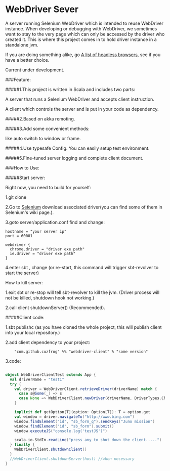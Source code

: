 # WebDriver Sever

A server running Selenium WebDriver which is intended to reuse WebDriver instance.
When developing or debugging with WebDriver, we sometimes want to stay to the very page which can only be accessed by the driver who created it.
This is where this project comes in to hold driver instance in a standalone jvm.

If you are doing something alike, go [A list of headless browsers](http://www.asad.pw/HeadlessBrowsers/), see if you have a better choice.

Current under development.

###Feature:

#####1.This project is written in Scala and includes two parts:

A server that runs a Selenium WebDriver and accepts client instruction.

A client which controls the server and is put in your code as dependency.

#####2.Based on akka remoting.

#####3.Add some convenient methods:

like auto switch to window or frame.

#####4.Use typesafe Config. You can easily setup test environment.

#####5.Fine-tuned server logging and complete client document.

###How to Use:

#####Start server:

Right now, you need to build for yourself:

1.git clone

2.Go to [Selenium](http://www.seleniumhq.org/docs/03_webdriver.jsp#selenium-webdriver-s-drivers)
download associated driver(you can find some of them in Selenium's wiki page.).

3.goto server/application.conf  find and change:

```
hostname = "your server ip"
port = 60001

webdriver {
  chrome.driver = "driver exe path"
  ie.driver = "driver exe path"
}
```

4.enter sbt , change (or re-start, this command will trigger sbt-revolver to start the server)

How to kill server:

1.exit sbt  or  re-stop  will tell sbt-revolver to kill the jvm.
(Driver process will not be killed, shutdown hook not working.)

2.call client shutdownServer() (Recommended).

#####Client code:

1.sbt publishc  (as you have cloned the whole project, this will publish client into your local repository.)

2.add client dependency to your project:

        "com.github.cuzfrog" %% "webdriver-client" % "some version"

3.code:
```scala

object WebDriverClientTest extends App {
  val driverName = "test1"
  try {
    val driver = WebDriverClient.retrieveDriver(driverName) match {
      case s@Some(_) => s
      case None => WebDriverClient.newDriver(driverName, DriverTypes.Chrome)
    }

    implicit def getOption[T](option: Option[T]): T = option.get
    val window = driver.navigateTo("http://www.bing.com")
    window.findElement("id", "sb_form_q").sendKeys("Juno mission")
    window.findElement("id", "sb_form").submit()
    window.executeJS("console.log('testJS')")

    scala.io.StdIn.readLine("press any to shut down the client.....")
  } finally {
    WebDriverClient.shutdownClient()
  }
  //WebDriverClient.shutdownServer(host) //when necessary
}
```


